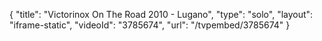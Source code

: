 {
    "title": "Victorinox On The Road  2010 - Lugano",
    "type": "solo",
    "layout": "iframe-static",
    "videoId": "3785674",
    "url": "\/tvpembed\/3785674"
}